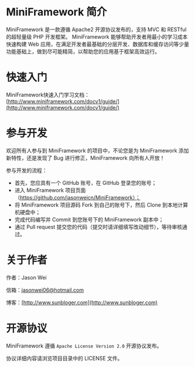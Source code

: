 MiniFramework 简介
====================

MiniFramework 是一款遵循 Apache2 开源协议发布的，支持 MVC 和 RESTful 的超轻量级 PHP 开发框架。
MiniFramework 能够帮助开发者用最小的学习成本快速构建 Web 应用，在满足开发者最基础的分层开发、数据库和缓存访问等少量功能基础上，做到尽可能精简，以帮助您的应用基于框架高效运行。

快速入门
====================

MiniFramework快速入门学习文档：[http://www.miniframework.com/docv1/guide/](http://www.miniframework.com/docv1/guide/)

参与开发
====================

欢迎所有人参与到 MiniFramework 的项目中，不论您是为 MiniFramework 添加新特性，还是发现了 Bug 进行修正，MiniFramework 向所有人开放！

参与开发的流程：

* 首先，您应具有一个 GitHub 账号，在 GitHub 登录您的账号；
* 进入 MiniFramework 项目页面（https://github.com/jasonweicn/MiniFramework）；
* 将 MiniFramework 项目源码 Fork 到自己的账号下，然后 Clone 到本地计算机硬盘中；
* 完成代码编写并 Commit 到您账号下的 MiniFramework 副本中；
* 通过 Pull request 提交您的代码（提交时请详细填写改动细节），等待审核通过。

关于作者
====================

作者：Jason Wei

信箱：jasonwei06@hotmail.com

博客：[http://www.sunbloger.com](http://www.sunbloger.com)

开源协议
====================

MiniFramework 遵循 `Apache License Version 2.0` 开源协议发布。

协议详细内容请浏览项目目录中的 LICENSE 文件。

